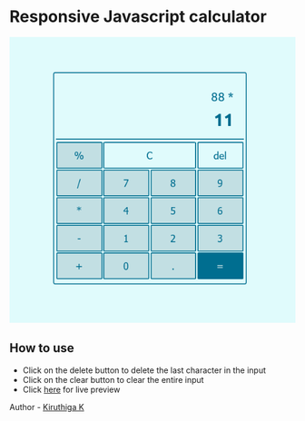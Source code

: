 # Responsive Javascript calculator

![](./screenshot.png)

## How to use
- Click on the delete button to delete the last character in the input
- Click on the clear button to clear the entire input
- Click [here](https://kiruanime2003.github.io/javascript-calculator/) for live preview

Author - [Kiruthiga K](https://kiruanime2003.gitlab.io/)
